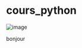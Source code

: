 # cours_python

![image](https://github.com/youssefellouh/cours_pyhon/assets/159732455/7c010b4b-eaed-4c03-992b-3e51ff915670)


bonjour 
